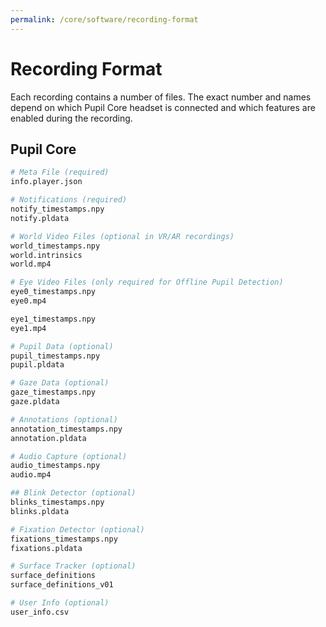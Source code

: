```yaml
---
permalink: /core/software/recording-format
---
```


# Recording Format

Each recording contains a number of files. The exact number and names depend on which
Pupil Core headset is connected and which features are enabled during the recording.

## Pupil Core 

```python
# Meta File (required)
info.player.json

# Notifications (required)
notify_timestamps.npy
notify.pldata

# World Video Files (optional in VR/AR recordings)
world_timestamps.npy
world.intrinsics
world.mp4

# Eye Video Files (only required for Offline Pupil Detection)
eye0_timestamps.npy
eye0.mp4

eye1_timestamps.npy
eye1.mp4

# Pupil Data (optional)
pupil_timestamps.npy
pupil.pldata

# Gaze Data (optional)
gaze_timestamps.npy
gaze.pldata

# Annotations (optional)
annotation_timestamps.npy
annotation.pldata

# Audio Capture (optional)
audio_timestamps.npy
audio.mp4

## Blink Detector (optional)
blinks_timestamps.npy
blinks.pldata

# Fixation Detector (optional)
fixations_timestamps.npy
fixations.pldata

# Surface Tracker (optional)
surface_definitions
surface_definitions_v01

# User Info (optional)
user_info.csv
```
